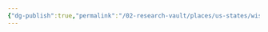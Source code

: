 ```yaml
---
{"dg-publish":true,"permalink":"/02-research-vault/places/us-states/wisconsin/","created":"2025-08-19T22:00:27.000-04:00","updated":"2025-08-19T22:09:41.545-04:00"}
---
```


